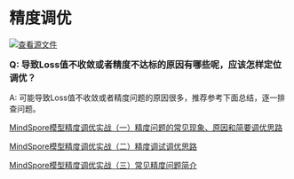 # 精度调优

[![查看源文件](https://mindspore-website.obs.cn-north-4.myhuaweicloud.com/website-images/r1.8/resource/_static/logo_source.png)](https://gitee.com/mindspore/docs/blob/r1.8/docs/mindspore/source_zh_cn/faq/precision_tuning.md)

<font size=3>**Q: 导致Loss值不收敛或者精度不达标的原因有哪些呢，应该怎样定位调优？**</font>

A: 可能导致Loss值不收敛或者精度问题的原因很多，推荐参考下面总结，逐一排查问题。

[MindSpore模型精度调优实战（一）精度问题的常见现象、原因和简要调优思路](https://bbs.huaweicloud.com/forum/forum.php?mod=viewthread&tid=102750)

[MindSpore模型精度调优实战（二）精度调试调优思路](https://bbs.huaweicloud.com/forum/forum.php?mod=viewthread&tid=106624)

[MindSpore模型精度调优实战（三）常见精度问题简介](https://bbs.huaweicloud.com/forum/forum.php?mod=viewthread&tid=119271)
